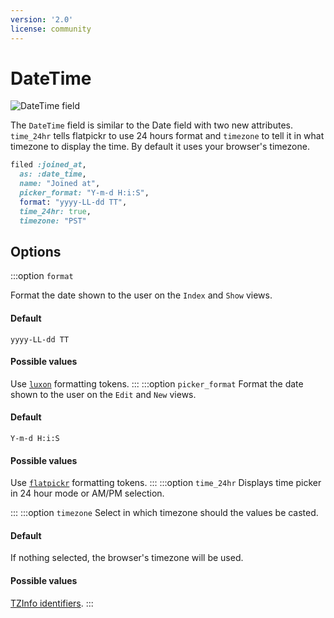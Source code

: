 ```yaml
---
version: '2.0'
license: community
---
```


# DateTime

<img :src="('/assets/img/fields/date-time.jpg')" alt="DateTime field" class="border mb-4" />

The `DateTime` field is similar to the Date field with two new attributes. `time_24hr` tells flatpickr to use 24 hours format and `timezone` to tell it in what timezone to display the time. By default it uses your browser's timezone.

```ruby
filed :joined_at,
  as: :date_time,
  name: "Joined at",
  picker_format: "Y-m-d H:i:S",
  format: "yyyy-LL-dd TT",
  time_24hr: true,
  timezone: "PST"
```

## Options

:::option `format`

Format the date shown to the user on the `Index` and `Show` views.

#### Default

`yyyy-LL-dd TT`

#### Possible values

Use [`luxon`](https://moment.github.io/luxon/#/formatting?id=table-of-tokens) formatting tokens.
:::
:::option `picker_format`
Format the date shown to the user on the `Edit` and `New` views.

#### Default

`Y-m-d H:i:S`

#### Possible values

Use [`flatpickr`](https://flatpickr.js.org/formatting) formatting tokens.
:::
:::option `time_24hr`
Displays time picker in 24 hour mode or AM/PM selection.

<!-- @include: ./../common/default_boolean_false.md -->
:::
:::option `timezone`
Select in which timezone should the values be casted.

#### Default

If nothing selected, the browser's timezone will be used.

#### Possible values

[TZInfo identifiers](https://api.rubyonrails.org/classes/ActiveSupport/TimeZone.html).
:::
<!-- @include: ./../common/date_date_time_common.md-->
